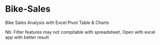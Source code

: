 # Bike-Sales
Bike Sales Analysis with Excel Pivot Table &amp; Charts

Nb: Filter features may not compitable with spreadsheet, Open with excel app with better result
